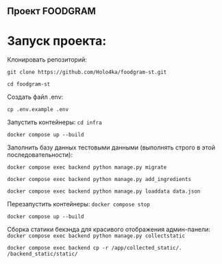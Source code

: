 ## Проект FOODGRAM

# Запуск проекта:
Клонировать репозиторий:

```git clone https://github.com/Holo4ka/foodgram-st.git```

```cd foodgram-st```


Создать файл .env:

```cp .env.example .env```


Запустить контейнеры:
```cd infra```

```docker compose up --build```


Заполнить базу данных тестовыми данными (выполнять строго в этой последовательности):

```docker compose exec backend python manage.py migrate```

```docker compose exec backend python manage.py add_ingredients```

```docker compose exec backend python manage.py loaddata data.json```


Перезапустить контейнеры:
```docker compose stop```

```docker compose up --build```


Сборка статики бекэнда для красивого отображения админ-панели:
```docker compose exec backend python manage.py collectstatic```

```docker compose exec backend cp -r /app/collected_static/. /backend_static/static/```
